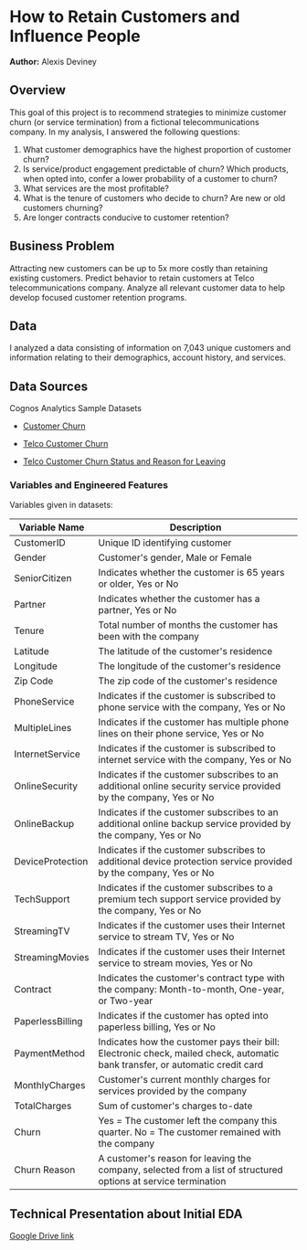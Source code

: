 # How to Retain Customers and Influence People
**Author:** Alexis Deviney

## Overview
This goal of this project is to recommend strategies to minimize customer churn (or service termination) from a fictional telecommunications company. In my analysis, I answered the following questions:
1. What customer demographics have the highest proportion of customer churn?
2. Is service/product engagement predictable of churn? Which products, when opted into, confer a lower probability of a customer to churn?
3. What services are the most profitable?
4. What is the tenure of customers who decide to churn? Are new or old customers churning?
6. Are longer contracts conducive to customer retention?

## Business Problem
Attracting new customers can be up to 5x more costly than retaining existing customers. 
Predict behavior to retain customers at Telco telecommunications company. Analyze all relevant customer data to help develop focused customer retention programs. 

## Data
I analyzed a data consisting of information on 7,043 unique customers and information relating to their demographics, account history, and services.

## Data Sources
Cognos Analytics Sample Datasets
* [Customer Churn](https://community.ibm.com/accelerators/catalog/content/Customer-churn)

* [Telco Customer Churn](https://community.ibm.com/accelerators/catalog/content/Telco-customer-churn)

* [Telco Customer Churn Status and Reason for Leaving](https://community.ibm.com/accelerators/catalog/content/Telco-customer-churn-status-and-reason-for-leaving)

### Variables and Engineered Features

Variables given in datasets:

|Variable Name|Description|
|---|---|
|CustomerID|Unique ID identifying customer|
|Gender|Customer's gender, Male or Female|
|SeniorCitizen|Indicates whether the customer is 65 years or older, Yes or No|
|Partner|Indicates whether the customer has a partner, Yes or No|
|Tenure|Total number of months the customer has been with the company|
|Latitude|The latitude of the customer's residence|
|Longitude|The longitude of the customer's residence|
|Zip Code|The zip code of the customer's residence|
|PhoneService|Indicates if the customer is subscribed to phone service with the company, Yes or No|
|MultipleLines|Indicates if  the customer has multiple phone lines on their phone service, Yes or No|
|InternetService|Indicates if the customer is subscribed to internet service with the company, Yes or No|
|OnlineSecurity|Indicates if the customer subscribes to an additional online security service provided by the company, Yes or No|
|OnlineBackup|Indicates if the customer subscribes to an additional online backup service provided by the company, Yes or No|
|DeviceProtection|Indicates if the customer subscribes to additional device protection service provided by the company, Yes or No|
|TechSupport|Indicates if the customer subscribes to a premium tech support service provided by the company, Yes or No|
|StreamingTV|Indicates if the customer uses their Internet service to stream TV, Yes or No|
|StreamingMovies|Indicates if the customer uses their Internet service to stream movies, Yes or No|
|Contract|Indicates the customer's contract type with the company: Month-to-month, One-year, or Two-year|
|PaperlessBilling|Indicates if the customer has opted into paperless billing, Yes or No|
|PaymentMethod|Indicates how the customer pays their bill: Electronic check, mailed check, automatic bank transfer, or automatic credit card|
|MonthlyCharges|Customer's current monthly charges for services provided by the company|
|TotalCharges|Sum of customer's charges to-date|
|Churn|Yes = The customer left the company this quarter. No = The customer remained with the company|
|Churn Reason|A customer's reason for leaving the company, selected from a list of structured options at service termination|




## Technical Presentation about Initial EDA

[Google Drive link](https://drive.google.com/file/d/19aR9KYIWNQG5ErrFV2ksu3sAiQFCIHpA/view?usp=sharing)

